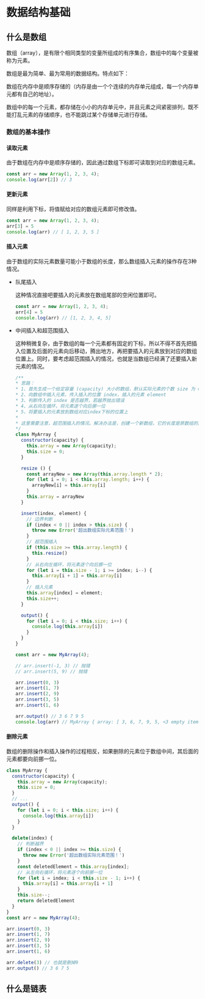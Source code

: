 # 数据结构基础

## 什么是数组

数组（array），是有限个相同类型的变量所组成的有序集合，数组中的每个变量被称为元素。

数组是最为简单、最为常用的数据结构。特点如下：

数组在内存中是顺序存储的（内存是由一个个连续的内存单元组成，每一个内存单元都有自己的地址）。

数组中的每一个元素，都存储在小小的内存单元中，并且元素之间紧密排列，既不能打乱元素的存储顺序，也不能跳过某个存储单元进行存储。

### 数组的基本操作

#### 读取元素

由于数组在内存中是顺序存储的，因此通过数组下标即可读取到对应的数组元素。

```javascript
const arr = new Array(1, 2, 3, 4);
console.log(arr[2]) // 3
```

#### 更新元素

同样是利用下标，将值赋给对应的数组元素即可修改值。

```javascript
const arr = new Array(1, 2, 3, 4);
arr[3] = 5
console.log(arr) // [ 1, 2, 3, 5 ]
```

#### 插入元素

由于数组的实际元素数量可能小于数组的长度，那么数组插入元素的操作存在3种情况。

- 队尾插入

  这种情况直接吧要插入的元素放在数组尾部的空闲位置即可。

  ```javascript
  const arr = new Array(1, 2, 3, 4);
  arr[4] = 5
  console.log(arr) // [1, 2, 3, 4, 5] 
  ```

- 中间插入和超范围插入

  这种稍微复杂，由于数组的每一个元素都有固定的下标，所以不得不首先把插入位置及后面的元素向后移动，腾出地方，再把要插入的元素放到对应的数组位置上。同时，要考虑超范围插入的情况，也就是当数组已经满了还要插入新元素的情况。

  ```javascript
  /** 
  * 思路：
  * 1、首先生成一个给定容量 (capacity) 大小的数组，默认实际元素的个数 size 为 0
  * 2、向数组中插入元素，传入插入的位置 index，插入的元素 element
  * 3、判断传入的 index 是否越界，若越界抛出错误
  * 4、从右向左循环，将元素逐个向后挪一位
  * 5、将要插入的元素放到数组对应index下标的位置上
  * 
  * 这里需要注意，超范围插入的情况。解决办法是，创建一个新数组，它的长度是原数组的两倍，并将原数组中的所有元素复制到新的数组中，实现数组的扩容。
  */
  class MyArray {
    constructor(capacity) {
      this.array = new Array(capacity);
      this.size = 0;
    }

    resize () {
      const arrayNew = new Array(this.array.length * 2);
      for (let i = 0; i < this.array.length; i++) {
        arrayNew[i] = this.array[i]
      }
      this.array = arrayNew
    }

    insert(index, element) {
      // 边界判断
      if (index < 0 || index > this.size) {
        throw new Error('超出数组实际元素范围！')
      }
      // 超范围插入
      if (this.size >= this.array.length) {
        this.resize()
      }
      // 从右向左循环，将元素逐个向后挪一位
      for (let i = this.size - 1; i >= index; i--) {
        this.array[i + 1] = this.array[i]
      }
      // 插入元素
      this.array[index] = element;
      this.size++;
    }

    output() {
      for (let i = 0; i < this.size; i++) {
        console.log(this.array[i])
      }
    }
  }

  const arr = new MyArray(4);

  // arr.insert(-1, 3) // 抛错
  // arr.insert(5, 9) // 抛错

  arr.insert(0, 3)
  arr.insert(1, 7)
  arr.insert(2, 9)
  arr.insert(3, 5)
  arr.insert(1, 6)

  arr.output() // 3 6 7 9 5
  console.log(arr) // MyArray { array: [ 3, 6, 7, 9, 5, <3 empty items> ], size: 5 }
  ```

#### 删除元素

数组的删除操作和插入操作的过程相反，如果删除的元素位于数组中间，其后面的元素都要向前挪一位。

```javascript
class MyArray {
  constructor(capacity) {
    this.array = new Array(capacity);
    this.size = 0;
  }
  // ...
  output() {
    for (let i = 0; i < this.size; i++) {
      console.log(this.array[i])
    }
  }

  delete(index) {
    // 判断越界
    if (index < 0 || index >= this.size) {
      throw new Error('超出数组实际元素范围！')
    }
    const deletedElement = this.array[index];
    // 从左向右循环，将元素逐个向前挪一位
    for (let i = index; i < this.size - 1; i++) {
      this.array[i] = this.array[i + 1]
    }
    this.size--;
    return deletedElement
  }
}
const arr = new MyArray(4);

arr.insert(0, 3)
arr.insert(1, 7)
arr.insert(2, 9)
arr.insert(3, 5)
arr.insert(1, 6)

arr.delete(3) // 也就是删掉9
arr.output() // 3 6 7 5

```

## 什么是链表